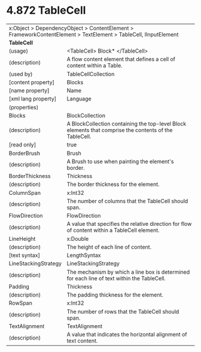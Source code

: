 <html dir="LTR" xmlns:mshelp="http://msdn.microsoft.com/mshelp" xmlns:ddue="http://ddue.schemas.microsoft.com/authoring/2003/5" xmlns:xlink="http://www.w3.org/1999/xlink" xmlns:tool="http://www.microsoft.com/tooltip">

<body>
 <input type="hidden" id="userDataCache" class="userDataStyle">
 <input type="hidden" id="hiddenScrollOffset">
 <img id="dropDownImage" style="display:none; height:0; width:0;" src="../local/drpdown.gif">
 <img id="dropDownHoverImage" style="display:none; height:0; width:0;" src="../local/drpdown_orange.gif">
 <img id="collapseImage" style="display:none; height:0; width:0;" src="../local/collapse.gif">
 <img id="expandImage" style="display:none; height:0; width:0;" src="../local/exp.gif">
 <img id="collapseAllImage" style="display:none; height:0; width:0;" src="../local/collall.gif">
 <img id="expandAllImage" style="display:none; height:0; width:0;" src="../local/expall.gif">
 <img id="copyImage" style="display:none; height:0; width:0;" src="../local/copycode.gif">
 <img id="copyHoverImage" style="display:none; height:0; width:0;" src="../local/copycodeHighlight.gif">
 <div id="header"><h1 class="heading">4.872 TableCell</h1></div>

 <div id="mainSection">
 <div id="mainBody">
 <div id="allHistory" class="saveHistory" onsave="saveAll()" onload="loadAll()"></div>
 <p xmlns:wsd="http://wsdev.schemas.microsoft.com/authoring/2008/2" xmlns:msxsl="urn:schemas-microsoft-com:xslt" xmlns:script="urn:script" xmlns:build="urn:build">
 </p>
 <div id="sectionSection0" class="section" name="collapseableSection">
 <content xmlns="http://ddue.schemas.microsoft.com/authoring/2003/5" xmlns:wsd="http://wsdev.schemas.microsoft.com/authoring/2008/2" xmlns:msxsl="urn:schemas-microsoft-com:xslt" xmlns:script="urn:script" xmlns:build="urn:build">
 </content>
 </div>
 <div id="sectionSection1" class="section" name="collapseableSection">
 <content xmlns="http://ddue.schemas.microsoft.com/authoring/2003/5" xmlns:wsd="http://wsdev.schemas.microsoft.com/authoring/2008/2" xmlns:msxsl="urn:schemas-microsoft-com:xslt" xmlns:script="urn:script" xmlns:build="urn:build">
 <table class="ProtocolAuthoredTable" xmlns="">
 <tr><td colspan="2">
<mshelp:link keywords="c0d383e4-fcdb-4546-a06b-81c262fe2a5e" tabindex="0">x:Object</mshelp:link> &gt; <mshelp:link keywords="44a6e58f-41e0-4602-b1d2-75a9b44a5acb" tabindex="0">DependencyObject</mshelp:link> &gt; <mshelp:link keywords="ecc4db98-a5ea-42ce-bca0-6f522aed9927" tabindex="0">ContentElement</mshelp:link> &gt; <mshelp:link keywords="14ba4981-b257-4962-8578-9a034636a1a6" tabindex="0">FrameworkContentElement</mshelp:link> &gt; <mshelp:link keywords="cdc6c2ce-cb0a-4319-abbd-a2f03c36d8cd" tabindex="0">TextElement</mshelp:link> &gt; <mshelp:link keywords="76e5a07b-7822-42dc-9157-9390fb66a3d5" tabindex="0">TableCell</mshelp:link>, <mshelp:link keywords="1ee43d58-7eb2-43cc-a23e-03101c2a1ef0" tabindex="0">IInputElement</mshelp:link> </td>
 </tr>
 <tr><td colspan="2">
 <b>TableCell</b> </td>
 </tr>
 <tr><td><div class="indent0">(usage)</div></td>
 <td>&lt;TableCell&gt; <mshelp:link keywords="c77175ee-2b52-4381-818f-44a71d783b0b" tabindex="0">Block</mshelp:link>* &lt;/TableCell&gt;</td>
 </tr>
 <tr><td><div class="indent0">(description)</div></td>
 <td>A flow content element that defines a cell of content within a Table.</td>
 </tr>
 <tr><td><div class="indent0">(used by)</div></td>
 <td><mshelp:link keywords="7756ac85-f967-4c88-a9b7-215966ca5a30" tabindex="0">TableCellCollection</mshelp:link></td>
 </tr>
 <tr><td><div class="indent0">[content property]</div></td>
 <td><mshelp:link keywords="76e5a07b-7822-42dc-9157-9390fb66a3d5" tabindex="0">Blocks</mshelp:link></td>
 </tr>
 <tr><td><div class="indent0">[name property]</div></td>
 <td><mshelp:link keywords="14ba4981-b257-4962-8578-9a034636a1a6" tabindex="0">Name</mshelp:link></td>
 </tr>
 <tr><td><div class="indent0">[xml lang property]</div></td>
 <td><mshelp:link keywords="14ba4981-b257-4962-8578-9a034636a1a6" tabindex="0">Language</mshelp:link></td>
 </tr>
 <tr><td><div class="indent0">(properties)</div></td>
 <td></td>
 </tr>
 <tr><td><div class="indent2">Blocks</div></td>
 <td><mshelp:link keywords="6c551c5a-0b0f-4d10-8a08-23750e0dc118" tabindex="0">BlockCollection</mshelp:link></td>
 </tr>
 <tr><td><div class="indent4">(description)</div></td>
 <td>A BlockCollection containing the top-level Block elements that comprise the contents of the TableCell.</td>
 </tr>
 <tr><td><div class="indent4">[read only]</div></td>
 <td>true</td>
 </tr>
 <tr><td><div class="indent2">BorderBrush</div></td>
 <td><mshelp:link keywords="ead6b659-5396-4645-ae34-3aea9fd1c88e" tabindex="0">Brush</mshelp:link></td>
 </tr>
 <tr><td><div class="indent4">(description)</div></td>
 <td>A Brush to use when painting the element's border.</td>
 </tr>
 <tr><td><div class="indent2">BorderThickness</div></td>
 <td><mshelp:link keywords="3dce6814-0865-40cb-981e-11f6066a42db" tabindex="0">Thickness</mshelp:link></td>
 </tr>
 <tr><td><div class="indent4">(description)</div></td>
 <td>The border thickness for the element.</td>
 </tr>
 <tr><td><div class="indent2">ColumnSpan</div></td>
 <td><mshelp:link keywords="57ed3bba-3cbe-4a1d-b855-b0b0b4b4a992" tabindex="0">x:Int32</mshelp:link></td>
 </tr>
 <tr><td><div class="indent4">(description)</div></td>
 <td>The number of columns that the TableCell should span.</td>
 </tr>
 <tr><td><div class="indent2">FlowDirection</div></td>
 <td><mshelp:link keywords="b94545b8-56cb-4e69-961b-8a185baf8e2b" tabindex="0">FlowDirection</mshelp:link></td>
 </tr>
 <tr><td><div class="indent4">(description)</div></td>
 <td>A value that specifies the relative direction for flow of content within a TableCell element.</td>
 </tr>
 <tr><td><div class="indent2">LineHeight</div></td>
 <td><mshelp:link keywords="19251929-7346-482e-8521-cd221205d449" tabindex="0">x:Double</mshelp:link></td>
 </tr>
 <tr><td><div class="indent4">(description)</div></td>
 <td>The height of each line of content.</td>
 </tr>
 <tr><td><div class="indent4">[text syntax]</div></td>
 <td><mshelp:link keywords="d2cf0b44-f5c0-490d-bb5b-4aaf05b8ef21" tabindex="0">LengthSyntax</mshelp:link></td>
 </tr>
 <tr><td><div class="indent2">LineStackingStrategy</div></td>
 <td><mshelp:link keywords="bd06807c-e308-4157-b997-926c4ddf6cd7" tabindex="0">LineStackingStrategy</mshelp:link></td>
 </tr>
 <tr><td><div class="indent4">(description)</div></td>
 <td>The mechanism by which a line box is determined for each line of text within the TableCell.</td>
 </tr>
 <tr><td><div class="indent2">Padding</div></td>
 <td><mshelp:link keywords="3dce6814-0865-40cb-981e-11f6066a42db" tabindex="0">Thickness</mshelp:link></td>
 </tr>
 <tr><td><div class="indent4">(description)</div></td>
 <td>The padding thickness for the element.</td>
 </tr>
 <tr><td><div class="indent2">RowSpan</div></td>
 <td><mshelp:link keywords="57ed3bba-3cbe-4a1d-b855-b0b0b4b4a992" tabindex="0">x:Int32</mshelp:link></td>
 </tr>
 <tr><td><div class="indent4">(description)</div></td>
 <td>The number of rows that the TableCell should span.</td>
 </tr>
 <tr><td><div class="indent2">TextAlignment</div></td>
 <td><mshelp:link keywords="fa7005d0-49c8-4d03-a054-51c3c8b8675e" tabindex="0">TextAlignment</mshelp:link></td>
 </tr>
 <tr><td><div class="indent4">(description)</div></td>
 <td>A value that indicates the horizontal alignment of text content.</td>
 </tr>
</table>
 </content>
 </div>
 <!--[if gte IE 5]>
 <tool:tip element="languageFilterToolTip" avoidmouse="false"/>
 <![endif]-->
 </div>
 <a name="feedback"></a><span></span>
 </div>
</body></html>
